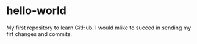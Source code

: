 # hello-world
My first repository to learn GitHub.
I would mlike to succed in sending my firt changes and commits.
